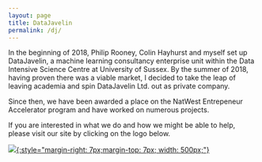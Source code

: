 ```yaml
---
layout: page
title: DataJavelin
permalink: /dj/
---
```

In the beginning of 2018, Philip Rooney, Colin Hayhurst and myself set up DataJavelin, a machine learning consultancy
 enterprise unit within the Data Intensive Science Centre at University of Sussex. By the summer of 2018, having proven 
 there was a viable market, I decided to take the leap of leaving academia and spin DataJavelin Ltd. out as private 
 company.
 
 Since then, we have been awarded a place on the NatWest Entrepeneur Accelerator program and have worked on numerous
  projects.
  
  If you are interested in what we do and how we might be able to help, please visit our site by clicking on the logo below.

[![](../Figures/DJ.png){:style="margin-right: 7px;margin-top: 7px; width: 500px;"}](http://www.datajavelin.com)

 


 

